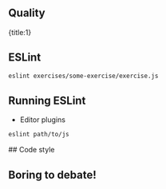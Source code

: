 ## Quality
{title:1}

## ESLint

```sh
eslint exercises/some-exercise/exercise.js
```

<!-- TODO stinger - demonstration -->

## Running ESLint

- Editor plugins

```sh
eslint path/to/js
```


## Code style

## Boring to debate!

<!-- TODO talk about standard, and standard format -->
